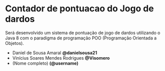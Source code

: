 # Contador de pontuacao do Jogo de dardos
Será desenvolvido um sistema de pontuação de jogo de dardos utilizando o Java 8 com o paradigma de programação POO (Programação Orientada a Objetos). 
 <ul> 
    <li> Daniel de Sousa Amaral <b>@danielsousa21</b></li>
    <li>Vinícius Soares Mendes Rodrigues <b>@Visomero</b></li>
    <li>(Nome completo) <b>(@username)</b></li>
 </ul>
